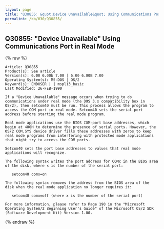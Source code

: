 ```yaml
---
layout: page
title: "Q30855: &quot;Device Unavailable&quot; Using Communications Port in Real Mode"
permalink: /kb/030/Q30855/
---
```


## Q30855: &quot;Device Unavailable&quot; Using Communications Port in Real Mode

{% raw %}

	Article: Q30855
	Product(s): See article
	Version(s): 6.00 6.00b 7.00 | 6.00 6.00B 7.00
	Operating System(s): MS-DOS | OS/2
	Keyword(s): ENDUSER | | mspl13_basic
	Last Modified: 26-FEB-1990
	
	If a "Device Unavailable" message occurs when trying to do
	communications under real mode (the DOS 3.x compatibility box in
	OS/2), then setcom40 must be run. This process allows the program to
	access the COM port in real mode. Setcom40 sets the serial-port
	address before starting the real mode program.
	
	Real mode applications use the BIOS COM-port base addresses, which
	begin at 400H to determine the presence of serial ports. However, the
	OS/2 COM.SYS device driver fills these addresses with zeros to keep
	real mode programs from interfering with protected mode applications
	that might try to access the COM ports.
	
	Setcom40 sets the port base addresses to values that real mode
	applications will recognize.
	
	The following syntax writes the port address for COMx in the BIOS area
	of the disk, where x is the number of the serial port:
	
	   setcom40 comx=on
	
	The following syntax removes the address from the BIOS area of the
	disk when the real mode application no longer requires it:
	
	   setcom40 comx=off (where x is the number of the serial port)
	
	For more information, please refer to Page 190 in the "Microsoft
	Operating System/2 Beginning User's Guide" of the Microsoft OS/2 SDK
	(Software Development Kit) Version 1.00.

{% endraw %}
